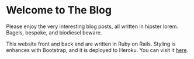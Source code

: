 # Welcome to The Blog

Please enjoy the very interesting blog posts, all written in hipster lorem. Bagels, bespoke, and biodiesel beware. 

This website front and back end are written in Ruby on Rails. Styling is enhances with Bootstrap, and it is deployed to Heroku. You can visit it [here](https://the-blog-kel.herokuapp.com/blogs).
